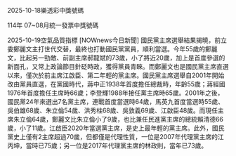 
2025-10-18樂透彩中獎號碼

                                
114年 07~08月統一發票中獎號碼
                             
2025-10-19空氣品質指標
                              [NOWnews今日新聞] 國民黨主席選舉結果揭曉，前立委鄭麗文主打世代交替，最終也打動國民黨黨員，順利當選。今年55歲的鄭麗文，比起另一勁敵、前副主席郝龍斌的73歲，小了將近20歲，加上是首度參選的新面孔，又常上政論節目針砭時政，獲得黨員青睞。而鄭麗文也是國民黨主席直選以來，僅次於前主席江啟臣、第二年輕的黨主席。國民黨主席選舉自2001年開始改由黨員直選，在黨國時代，蔣中正1938年首度擔任總裁時，年齡55歲；蔣經國1976年首度擔任主席時66歲；李登輝1988年接任黨主席時65歲。2001年之後，國民黨24年來選出7名黨主席，連戰首度當選時64歲，馬英九首度當選時55歲、吳伯雄68歲、朱立倫54歲、洪秀柱68歲、吳敦義69歲、江啟臣48歲。而現任主席朱立倫64歲，鄭麗文比朱立倫小了9歲，也比兼任民進黨主席的總統賴清德66歲，小了11歲。江啟臣2020年當選黨主席，是史上最年輕的黨主席。此外，國民黨史上僅有2主席超過70歲，但都僅是代理性質，一位是2007年代理黨主席的江丙坤，當時已75歲；另一位是2017年代理黨主席的林政則，當年已73歲。